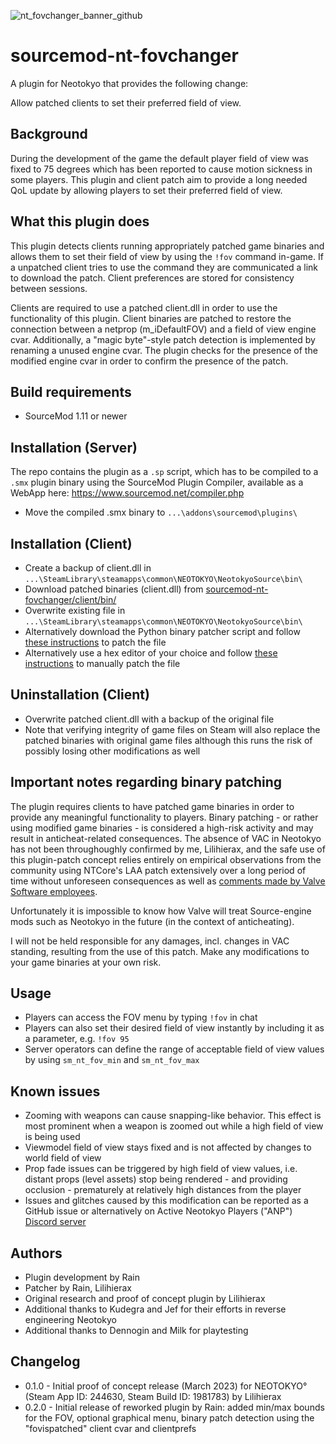 ![nt_fovchanger_banner_github](https://github.com/Lilihierax/sourcemod-nt-fovchanger/assets/140167708/f8b40331-cc20-4feb-a1ba-f17c999f9dfc)

# sourcemod-nt-fovchanger
A plugin for Neotokyo that provides the following change:

Allow patched clients to set their preferred field of view.

## Background
During the development of the game the default player field of view was fixed to 75 degrees which has been reported to cause motion sickness in some players. This plugin and client patch aim to provide a long needed QoL update by allowing players to set their preferred field of view.

## What this plugin does
This plugin detects clients running appropriately patched game binaries and allows them to set their field of view by using the `!fov` command in-game. If a unpatched client tries to use the command they are communicated a link to download the patch. Client preferences are stored for consistency between sessions.

Clients are required to use a patched client.dll in order to use the functionality of this plugin. Client binaries are patched to restore the connection between a netprop (m_iDefaultFOV) and a field of view engine cvar. Additionally, a "magic byte"-style patch detection is implemented by renaming a unused engine cvar. The plugin checks for the presence of the modified engine cvar in order to confirm the presence of the patch.

## Build requirements
* SourceMod 1.11 or newer

## Installation (Server)
The repo contains the plugin as a `.sp` script, which has to be compiled to a `.smx` plugin binary using the SourceMod Plugin Compiler, available as a WebApp here: https://www.sourcemod.net/compiler.php
* Move the compiled .smx binary to `...\addons\sourcemod\plugins\`

## Installation (Client)
* Create a backup of client.dll in `...\SteamLibrary\steamapps\common\NEOTOKYO\NeotokyoSource\bin\`
* Download patched binaries (client.dll) from [sourcemod-nt-fovchanger/client/bin/](client/bin/)
* Overwrite existing file in `...\SteamLibrary\steamapps\common\NEOTOKYO\NeotokyoSource\bin\`
* Alternatively download the Python binary patcher script and follow [these instructions](https://github.com/Lilihierax/sourcemod-nt-fovchanger/tree/main/client/patch) to patch the file
* Alternatively use a hex editor of your choice and follow [these instructions](https://github.com/Lilihierax/sourcemod-nt-fovchanger/tree/main/client/patch) to manually patch the file

## Uninstallation (Client)
* Overwrite patched client.dll with a backup of the original file
* Note that verifying integrity of game files on Steam will also replace the patched binaries with original game files although this runs the risk of possibly losing other modifications as well

## Important notes regarding binary patching
The plugin requires clients to have patched game binaries in order to provide any meaningful functionality to players. Binary patching - or rather using modified game binaries - is considered a high-risk activity and may result in anticheat-related consequences. The absence of VAC in Neotokyo has not been throughoughly confirmed by me, Lilihierax, and the safe use of this plugin-patch concept relies entirely on empirical observations from the community using NTCore's LAA patch extensively over a long period of time without unforeseen consequences as well as [comments made by Valve Software employees](https://github.com/ValveSoftware/source-sdk-2013/issues/76#issuecomment-21562961).

Unfortunately it is impossible to know how Valve will treat Source-engine mods such as Neotokyo in the future (in the context of anticheating).

I will not be held responsible for any damages, incl. changes in VAC standing, resulting from the use of this patch. Make any modifications to your game binaries at your own risk.

## Usage
* Players can access the FOV menu by typing `!fov` in chat
* Players can also set their desired field of view instantly by including it as a parameter, e.g. `!fov 95`
* Server operators can define the range of acceptable field of view values by using `sm_nt_fov_min` and `sm_nt_fov_max`

## Known issues
* Zooming with weapons can cause snapping-like behavior. This effect is most prominent when a weapon is zoomed out while a high field of view is being used
* Viewmodel field of view stays fixed and is not affected by changes to world field of view
* Prop fade issues can be triggered by high field of view values, i.e. distant props (level assets) stop being rendered - and providing occlusion - prematurely at relatively high distances from the player
* Issues and glitches caused by this modification can be reported as a GitHub issue or alternatively on Active Neotokyo Players ("ANP") [Discord server](https://discord.gg/JJBMzeqfdh)

## Authors
* Plugin development by Rain
* Patcher by Rain, Lilihierax
* Original research and proof of concept plugin by Lilihierax
* Additional thanks to Kudegra and Jef for their efforts in reverse engineering Neotokyo
* Additional thanks to Dennogin and Milk for playtesting

## Changelog
* 0.1.0 - Initial proof of concept release (March 2023) for NEOTOKYO° (Steam App ID: 244630, Steam Build ID: 1981783) by Lilihierax
* 0.2.0 - Initial release of reworked plugin by Rain: added min/max bounds for the FOV, optional graphical menu, binary patch detection using the "fovispatched" client cvar and clientprefs

